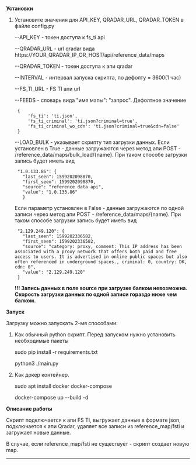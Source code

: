 **Установки**

1. Установите значения для API_KEY, QRADAR_URL, QRADAR_TOKEN в файле config.py

    --API_KEY - токен доступа к fs_ti api
    
    --QRADAR_URL - url qradar вида https://YOUR_QRADAR_IP_OR_HOST/api/reference_data/maps
    
    --QRADAR_TOKEN - токен доступа к апи qradar
    
    --INTERVAL - интервал запуска скрипта, по дефолту = 3600(1 час)
    
    --FS_TI_URL - FS TI апи url

    --FEEDS - словарь вида "имя мапы": "запрос". Дефолтное значение
    
        {
            'fs_ti': 'ti.json',
            'fs_ti_criminal': 'ti.json?criminal=true',
            'fs_ti_criminal_wo_cdn': 'ti.json?criminal=true&cdn=false'
        }

    --LOAD_BULK - указывает скрипту тип загрузки данных. Если установлен в True -
    данные загружаются через метод апи POST - /reference_data/maps/bulk_load/{name}.
    При таком способе загрузки запись будет иметь вид 

        "1.0.133.86": {
          "last_seen": 1599202098870,
          "first_seen": 1599202098870,
          "source": "reference data api",
          "value": "1.0.133.86"
          }
    Если параметр установлен в False - данные загружаются по одной записи через 
    метод апи  POST - /reference_data/maps/{name}. При таком способе загрузки 
    запись будет иметь вид 
        
        "2.129.249.120": {
          "last_seen": 1599202336582,
          "first_seen": 1599202336582,
          "source": "category: proxy, comment: This IP address has been associated with a proxy network that offers both paid and free access to users. It is advertised in online public spaces but also often referenced in underground spaces., criminal: 0, country: DK, cdn: 0",
          "value": "2.129.249.120"
        }
      
    **!!! Запись данных в поле source при загрузке балком невозможна.**
    **Скорость загрузки данных по одной записи гораздо ниже чем балком.**
    
**Запуск**

Загрузку можно запускать 2-мя способами:

   1. Как обычный python скрипт. Перед запуском нужно установить необходимые пакеты
        
         sudo pip install -r requirements.txt
         
         python3 ./main.py
           
        
   2. Как докер контейнер. 
   
         sudo apt install docker docker-compose
         
         docker-compose up --build -d
     
     
**Описание работы**

   Скрипт подключается к апи FS TI, выгружает данные в формате json, подключается
   к апи Qradar, удаляет все записи из reference_map/fsti и загружает новые данные.
   
   В случае, если reference_map/fsti не существует - скрипт создает новую map.
     

-------------------------------------------------------------------
                
        